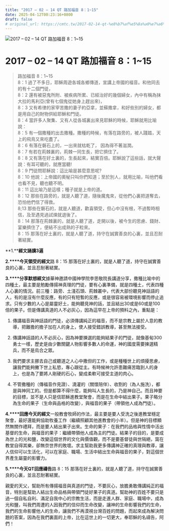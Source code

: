 ```yaml
---
title: "2017 – 02 – 14 QT 路加福音 8：1~15"
date: 2025-04-12T00:23:16+0800
draft: false
# original_url: https://cmtc.tw/2017-02-14-qt-%e8%b7%af%e5%8a%a0%e7%a6%8f%e9%9f%b3-8%ef%bc%9a115
---
```


![2017 – 02 – 14 QT 路加福音 8：1~15](/images/qt.jpg   "2017 – 02 – 14 QT 路加福音 8：1~15")

# 2017 – 02 – 14 QT 路加福音 8：1~15

> 路加福音 8：1~15  
> 8：1 過了不多日，耶穌周遊各城各鄉傳道，宣講上帝國的福音。和他同去的有十二個門徒，  
> 8：2 還有被惡鬼所附、被疾病所累、已經治好的幾個婦女，內中有稱為抹大拉的馬利亞(曾有七個鬼從她身上趕出來)，  
> 8：3 又有希律的家宰苦撒的妻子約亞拿，並蘇撒拿，和好些別的婦女，都是用自己的財物供給耶穌和門徒。  
> 8：4 當許多人聚集、又有人從各城裏出來見耶穌的時候，耶穌就用比喻說：  
> 8：5 有一個撒種的出去撒種。撒種的時候，有落在路旁的，被人踐踏，天上的飛鳥又來吃盡了。  
> 8：6 有落在磐石上的，一出來就枯乾了， 因為得不著滋潤。  
> 8：7 有若在荊棘裏的，荊棘一同生長，把它擠住了。  
> 8：8 又有落在好土裏的，生長起來，結實百倍。耶穌說了這些話，就大聲說：有耳可聽的，就應當聽!  
> 8：9 門徒問耶穌說：這比喻是甚麼意思呢?  
> 8：10 他說：上帝國的奧秘只叫你們知道；至於別人，就用比喻，叫他們看也看不見，聽也聽不明。  
> 8：11 這比喻乃是這樣；種子就是上帝的道。  
> 8：12 那些在路旁的，就是人聽了道，隨後魔鬼來，從他們心裏把道奪去，恐怕他們信了得救。  
> 8;13 那些在磐石的，就是人聽道，歡喜領受，但心中沒有根，不過暫時相信，及至遇見過試煉就退後了。  
> 8：14 那落在荊棘裏的，就是人聽了道，走開以後，被今生的思慮、錢財、宴樂擠住了，便結不出成熟的子粒來。  
> 8：15 那落在好土裏的，就是人聽了道，持守在誠實善良的心裏，並且忍耐著結實。

**1.****經文誦讀3遍**

**2.****今天領受的經文**路 8：15 那落在好土裏的，就是人聽了道，持守在誠實善良的心裏，並且忍耐著結實。

**3.****分享默想經文**據華神邀請中國神學院李思敬院長講道分享，撒種比喻中的四種土，最主要是勉勵傳揚神真理的門徒，要有心裏準備，就是四種土，代表四種人心裏的情況。前三種：路旁、土淺石頭、荊棘叢中，代表大部份聽見神話語的人，有的是沒有什麼反應，有的只有短暫的反應，或是很容易被環境影響而停止追求。只有少數的人心是屬靈好土，能夠聽見神的話，並且結出30或是60或是100倍的果子。但是傳講真道的人不必灰心，因為這早在上帝的預料之內，重點是：

1. 傳講福音與神話語的門徒，必須傳講純正的福音，而不是宗教上屬於人意的教導，把難擔的擔子加在人的身上，使人接受錯誤教導，甚至無法接受。

2. 傳講神話語的人不必灰心，因為神要揀選的能夠結果子的門徒，就像基甸300勇士一樣，歷史是由少數關鍵人物影響多數人的命運，神的國度需要揀選精兵，而不是烏合之眾。

3. 我們要求主挪去自己或聽道之人心中撒但的工作，或是種種世上的煩擾思慮，讓我們能夠撇下世上私慾，專心跟從主。有時候神允許患難痛苦臨到人的身上，也是為了要將人剛硬的石心，變成柔軟可接受主道的肉心。

4. 不管撒種的（傳福音作見證）、澆灌的（關懷陪伴）、收割的（為人施洗），都是與神同工的。但是都算不得什麼，能夠叫人生長的，乃是神自己。而且神要的目標，並不是人只是信耶穌進教堂聚會，而是在生命中結出果子。果子略分為生命的果子（生命與品格的改變），與福音的果子（帶領他人成為門徒）。

**4.****回應今天的經文**一般教會牧師的作法，最主要是要人受洗之後進教堂穩定聚會，最好還能夠協助牧養工作（繼續照顧其他進教會的小羊）。但是神的目標顯然無關作禮拜，而是要人結出果子出來。生命的果子：在我們的品格與性情中活出基督的生命，與福音的果子：繼續帶領他人成為主的門徒。結果子的目的，是要成為世上的光和鹽，改變這個世界的文化與價值觀，而不是要基督徒與世隔絕，窩在教堂自得其樂，卻無奈世界的敗壞。求主幫助我更多傳講神正確的真理與教導，讓人信仰可以生活化，可以在家庭、職場、生活中結出生命與福音的果子，對這個世界產生屬靈的影響力。

**5.****今天QT回應禱告**路 8：15 那落在好土裏的，就是人聽了道，持守在誠實善良的心裏，並且忍耐著結實。

親愛的天父，幫助所有傳揚福音與真道的門徒，不要灰心，放膽勇敢傳講純正的福音，特別是幫助人結出生命品格與帶領門徒好果子的真道。幫助神的百姓不要只是過一個自私自利、滿足自我中心的宗教生活，而是走進人群、家庭、職場中，成為光和鹽，叫我們周遭的人因我們的信仰而生命改變，讓神的生命影響我們的生命，  
我們的生命影響他人的生命，讓我們不再漠視台灣百姓的問題，而起來成為解決問題的答案，因為在我們裏面的上帝，比在這世上的一切更大，奉耶穌的名禱告，阿們！